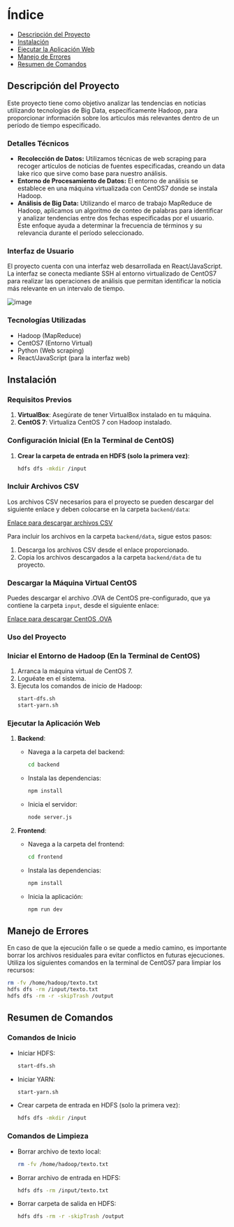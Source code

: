 
# Índice
- [Descripción del Proyecto](#descripción-del-proyecto)
- [Instalación](#instalación)
- [Ejecutar la Aplicación Web](#ejecutar-la-aplicación-web)
- [Manejo de Errores](#manejo-de-errores)
- [Resumen de Comandos](#resumen-de-comandos)

## Descripción del Proyecto

Este proyecto tiene como objetivo analizar las tendencias en noticias utilizando tecnologías de Big Data, específicamente Hadoop, para proporcionar información sobre los artículos más relevantes dentro de un período de tiempo especificado.

### Detalles Técnicos

- **Recolección de Datos:** Utilizamos técnicas de web scraping para recoger artículos de noticias de fuentes especificadas, creando un data lake rico que sirve como base para nuestro análisis.
- **Entorno de Procesamiento de Datos:** El entorno de análisis se establece en una máquina virtualizada con CentOS7 donde se instala Hadoop.
- **Análisis de Big Data:** Utilizando el marco de trabajo MapReduce de Hadoop, aplicamos un algoritmo de conteo de palabras para identificar y analizar tendencias entre dos fechas especificadas por el usuario. Este enfoque ayuda a determinar la frecuencia de términos y su relevancia durante el período seleccionado.

### Interfaz de Usuario

El proyecto cuenta con una interfaz web desarrollada en React/JavaScript. La interfaz se conecta mediante SSH al entorno virtualizado de CentOS7 para realizar las operaciones de análisis que permitan identificar la noticia más relevante en un intervalo de tiempo.

![image](https://github.com/WilliamCallao/HadoopNewsTrends/assets/96638909/6812dc31-bdbd-4c72-a05c-caa6a1d091cb)

### Tecnologías Utilizadas

- Hadoop (MapReduce)
- CentOS7 (Entorno Virtual)
- Python (Web scraping)
- React/JavaScript (para la interfaz web)

## Instalación

### Requisitos Previos

1. **VirtualBox**: Asegúrate de tener VirtualBox instalado en tu máquina.
2. **CentOS 7**: Virtualiza CentOS 7 con Hadoop instalado.

### Configuración Inicial (En la Terminal de CentOS)

1. **Crear la carpeta de entrada en HDFS (solo la primera vez)**:
   ```bash
   hdfs dfs -mkdir /input
   ```

### Incluir Archivos CSV

Los archivos CSV necesarios para el proyecto se pueden descargar del siguiente enlace y deben colocarse en la carpeta `backend/data`:

[Enlace para descargar archivos CSV](https://www.dropbox.com/scl/fo/mww7k6ku3oti01oe001zc/AL1U1OpZkds_qPIJZtgsBdI?rlkey=kpk075pqilahf1a8ezw1ngw4n&st=bvfshf6v&dl=0)

Para incluir los archivos en la carpeta `backend/data`, sigue estos pasos:

1. Descarga los archivos CSV desde el enlace proporcionado.
2. Copia los archivos descargados a la carpeta `backend/data` de tu proyecto.

### Descargar la Máquina Virtual CentOS

Puedes descargar el archivo .OVA de CentOS pre-configurado, que ya contiene la carpeta `input`, desde el siguiente enlace:

[Enlace para descargar CentOS .OVA](https://www.dropbox.com/scl/fi/8y92r1bt0d7ryq2rdtvvv/CentOS-7-W.ova?rlkey=ssh9zufuecpuoxkcwsemi6ji8&st=ukhfs6wj&dl=0)

### Uso del Proyecto

### Iniciar el Entorno de Hadoop (En la Terminal de CentOS)

1. Arranca la máquina virtual de CentOS 7.
2. Loguéate en el sistema.
3. Ejecuta los comandos de inicio de Hadoop:
   ```bash
   start-dfs.sh
   start-yarn.sh
   ```

### Ejecutar la Aplicación Web

1. **Backend**:
   - Navega a la carpeta del backend:
     ```bash
     cd backend
     ```
   - Instala las dependencias:
     ```bash
     npm install
     ```
   - Inicia el servidor:
     ```bash
     node server.js
     ```

2. **Frontend**:
   - Navega a la carpeta del frontend:
     ```bash
     cd frontend
     ```
   - Instala las dependencias:
     ```bash
     npm install
     ```
   - Inicia la aplicación:
     ```bash
     npm run dev
     ```

## Manejo de Errores 

En caso de que la ejecución falle o se quede a medio camino, es importante borrar los archivos residuales para evitar conflictos en futuras ejecuciones. Utiliza los siguientes comandos en la terminal de CentOS7 para limpiar los recursos:

```bash
rm -fv /home/hadoop/texto.txt
hdfs dfs -rm /input/texto.txt
hdfs dfs -rm -r -skipTrash /output
```

## Resumen de Comandos

### Comandos de Inicio

- Iniciar HDFS:
  ```bash
  start-dfs.sh
  ```

- Iniciar YARN:
  ```bash
  start-yarn.sh
  ```

- Crear carpeta de entrada en HDFS (solo la primera vez):
  ```bash
  hdfs dfs -mkdir /input
  ```

### Comandos de Limpieza

- Borrar archivo de texto local:
  ```bash
  rm -fv /home/hadoop/texto.txt
  ```

- Borrar archivo de entrada en HDFS:
  ```bash
  hdfs dfs -rm /input/texto.txt
  ```

- Borrar carpeta de salida en HDFS:
  ```bash
  hdfs dfs -rm -r -skipTrash /output
  ```
